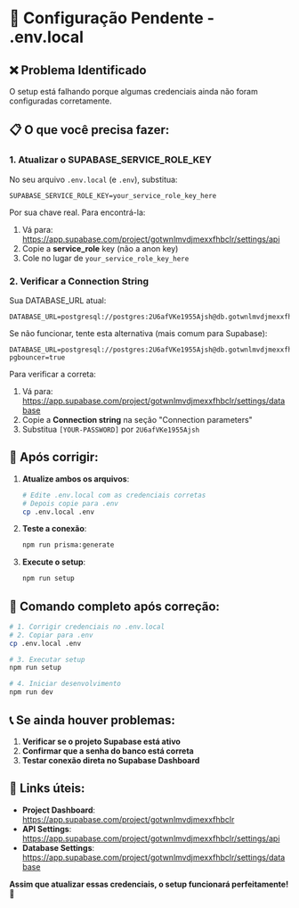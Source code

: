 # 🔧 Configuração Pendente - .env.local

## ❌ Problema Identificado

O setup está falhando porque algumas credenciais ainda não foram configuradas corretamente.

## 📋 O que você precisa fazer:

### 1. **Atualizar o SUPABASE_SERVICE_ROLE_KEY**

No seu arquivo `.env.local` (e `.env`), substitua:
```env
SUPABASE_SERVICE_ROLE_KEY=your_service_role_key_here
```

Por sua chave real. Para encontrá-la:

1. Vá para: https://app.supabase.com/project/gotwnlmvdjmexxfhbclr/settings/api
2. Copie a **service_role** key (não a anon key)
3. Cole no lugar de `your_service_role_key_here`

### 2. **Verificar a Connection String**

Sua DATABASE_URL atual:
```env
DATABASE_URL=postgresql://postgres:2U6afVKe1955Ajsh@db.gotwnlmvdjmexxfhbclr.supabase.co:5432/postgres
```

Se não funcionar, tente esta alternativa (mais comum para Supabase):
```env
DATABASE_URL=postgresql://postgres:2U6afVKe1955Ajsh@db.gotwnlmvdjmexxfhbclr.supabase.co:6543/postgres?pgbouncer=true
```

Para verificar a correta:
1. Vá para: https://app.supabase.com/project/gotwnlmvdjmexxfhbclr/settings/database
2. Copie a **Connection string** na seção "Connection parameters"
3. Substitua `[YOUR-PASSWORD]` por `2U6afVKe1955Ajsh`

## 🔄 Após corrigir:

1. **Atualize ambos os arquivos**:
   ```bash
   # Edite .env.local com as credenciais corretas
   # Depois copie para .env
   cp .env.local .env
   ```

2. **Teste a conexão**:
   ```bash
   npm run prisma:generate
   ```

3. **Execute o setup**:
   ```bash
   npm run setup
   ```

## 🎯 Comando completo após correção:

```bash
# 1. Corrigir credenciais no .env.local
# 2. Copiar para .env
cp .env.local .env

# 3. Executar setup
npm run setup

# 4. Iniciar desenvolvimento
npm run dev
```

## 📞 Se ainda houver problemas:

1. **Verificar se o projeto Supabase está ativo**
2. **Confirmar que a senha do banco está correta**
3. **Testar conexão direta no Supabase Dashboard**

## 🔗 Links úteis:

- **Project Dashboard**: https://app.supabase.com/project/gotwnlmvdjmexxfhbclr
- **API Settings**: https://app.supabase.com/project/gotwnlmvdjmexxfhbclr/settings/api  
- **Database Settings**: https://app.supabase.com/project/gotwnlmvdjmexxfhbclr/settings/database

**Assim que atualizar essas credenciais, o setup funcionará perfeitamente!** 🚀